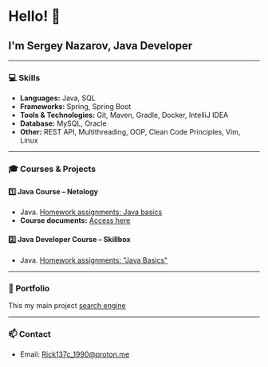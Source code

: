 # Hello! 👋
## I'm Sergey Nazarov, Java Developer

---

### 💻 Skills
- **Languages:** Java, SQL  
- **Frameworks:** Spring, Spring Boot  
- **Tools & Technologies:** Git, Maven, Gradle, Docker, IntelliJ IDEA  
- **Database:** MySQL, Oracle
- **Other:** REST API, Multithreading, OOP, Clean Code Principles, Vim, Linux

---

### 🎓 Courses & Projects

#### 1️⃣ Java Course – Netology
- Java. [Homework assignments: Java basics](https://github.com/Rik137/Rik137/blob/main/HOME_WORKS_JAVA.md)  
- **Course documents:** [Access here](https://drive.google.com/file/d/1yRL0kPC1RSE0u7WEQuZkq6HLo9iopgBa/view?usp=share_link)

#### 2️⃣ Java Developer Course – Skillbox
- Java. [Homework assignments: "Java Basics"](https://github.com/Rik137/HomeWorks-in-Skillbox/blob/main/README.md)

---

### 📂 Portfolio
This my main project [search engine](https://github.com/Rik137/searchengine)

---

### 📫 Contact
- Email: Rick137c_1990@proton.me

